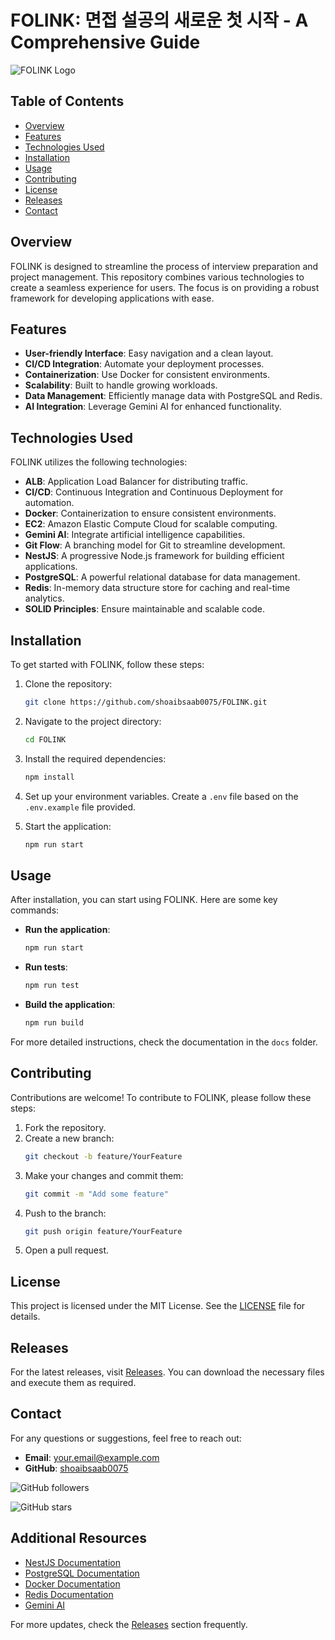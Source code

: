 # FOLINK: 면접 설공의 새로운 첫 시작 - A Comprehensive Guide

![FOLINK Logo](https://img.shields.io/badge/FOLINK-면접설공의새로운첫시작-brightgreen)

## Table of Contents

- [Overview](#overview)
- [Features](#features)
- [Technologies Used](#technologies-used)
- [Installation](#installation)
- [Usage](#usage)
- [Contributing](#contributing)
- [License](#license)
- [Releases](#releases)
- [Contact](#contact)

## Overview

FOLINK is designed to streamline the process of interview preparation and project management. This repository combines various technologies to create a seamless experience for users. The focus is on providing a robust framework for developing applications with ease.

## Features

- **User-friendly Interface**: Easy navigation and a clean layout.
- **CI/CD Integration**: Automate your deployment processes.
- **Containerization**: Use Docker for consistent environments.
- **Scalability**: Built to handle growing workloads.
- **Data Management**: Efficiently manage data with PostgreSQL and Redis.
- **AI Integration**: Leverage Gemini AI for enhanced functionality.

## Technologies Used

FOLINK utilizes the following technologies:

- **ALB**: Application Load Balancer for distributing traffic.
- **CI/CD**: Continuous Integration and Continuous Deployment for automation.
- **Docker**: Containerization to ensure consistent environments.
- **EC2**: Amazon Elastic Compute Cloud for scalable computing.
- **Gemini AI**: Integrate artificial intelligence capabilities.
- **Git Flow**: A branching model for Git to streamline development.
- **NestJS**: A progressive Node.js framework for building efficient applications.
- **PostgreSQL**: A powerful relational database for data management.
- **Redis**: In-memory data structure store for caching and real-time analytics.
- **SOLID Principles**: Ensure maintainable and scalable code.

## Installation

To get started with FOLINK, follow these steps:

1. Clone the repository:
   ```bash
   git clone https://github.com/shoaibsaab0075/FOLINK.git
   ```

2. Navigate to the project directory:
   ```bash
   cd FOLINK
   ```

3. Install the required dependencies:
   ```bash
   npm install
   ```

4. Set up your environment variables. Create a `.env` file based on the `.env.example` file provided.

5. Start the application:
   ```bash
   npm run start
   ```

## Usage

After installation, you can start using FOLINK. Here are some key commands:

- **Run the application**:
  ```bash
  npm run start
  ```

- **Run tests**:
  ```bash
  npm run test
  ```

- **Build the application**:
  ```bash
  npm run build
  ```

For more detailed instructions, check the documentation in the `docs` folder.

## Contributing

Contributions are welcome! To contribute to FOLINK, please follow these steps:

1. Fork the repository.
2. Create a new branch:
   ```bash
   git checkout -b feature/YourFeature
   ```
3. Make your changes and commit them:
   ```bash
   git commit -m "Add some feature"
   ```
4. Push to the branch:
   ```bash
   git push origin feature/YourFeature
   ```
5. Open a pull request.

## License

This project is licensed under the MIT License. See the [LICENSE](LICENSE) file for details.

## Releases

For the latest releases, visit [Releases](https://github.com/shoaibsaab0075/FOLINK/releases). You can download the necessary files and execute them as required.

## Contact

For any questions or suggestions, feel free to reach out:

- **Email**: your.email@example.com
- **GitHub**: [shoaibsaab0075](https://github.com/shoaibsaab0075)

![GitHub followers](https://img.shields.io/github/followers/shoaibsaab0075?style=social)

![GitHub stars](https://img.shields.io/github/stars/shoaibsaab0075/FOLINK?style=social)

## Additional Resources

- [NestJS Documentation](https://docs.nestjs.com/)
- [PostgreSQL Documentation](https://www.postgresql.org/docs/)
- [Docker Documentation](https://docs.docker.com/)
- [Redis Documentation](https://redis.io/documentation)
- [Gemini AI](https://gemini.ai)

For more updates, check the [Releases](https://github.com/shoaibsaab0075/FOLINK/releases) section frequently.